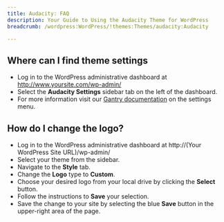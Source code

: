 ```yaml
---
title: Audacity: FAQ
description: Your Guide to Using the Audacity Theme for WordPress
breadcrumb: /wordpress:WordPress/!themes:Themes/audacity:Audacity

---
```


Where can I find theme settings
-----
* Log in to the WordPress administrative dashboard at http://www.yoursite.com/wp-admin/
* Select the **Audacity Settings** sidebar tab on the left of the dashboard.
* For more information visit our [Gantry documentation](http://docs.gantry.org/gantry4/configure) on the settings menu.

How do I change the logo?
-----

* Log in to the WordPress administrative dashboard at http://(Your WordPress Site URL)/wp-admin/
* Select your theme from the sidebar.
* Navigate to the **Style** tab.
* Change the **Logo** type to **Custom**.
* Choose your desired logo from your local drive by clicking the **Select** button.
* Follow the instructions to **Save** your selection.
* Save the change to your site by selecting the blue **Save** button in the upper-right area of the page.